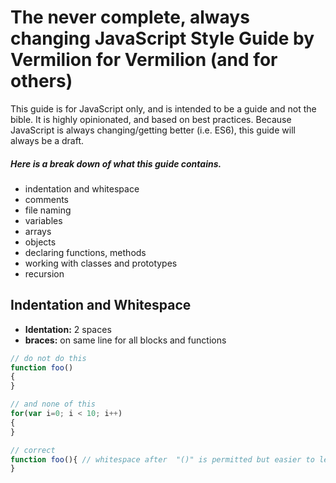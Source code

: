 # The never complete, always changing JavaScript Style Guide by Vermilion for Vermilion (and for others)

This guide is for JavaScript only, and is intended to be a guide and not the bible. It is highly opinionated, and based on best practices. Because JavaScript is always changing/getting better (i.e. ES6), this guide will always be a draft. 

##### Here is a break down of what this guide contains.

* indentation and whitespace
* comments
* file naming
* variables
* arrays
* objects
* declaring functions, methods 
* working with classes and prototypes
* recursion

## Indentation and Whitespace
- **Identation:** 2 spaces
- **braces:** on same line for all blocks and functions
 ```javascript
 // do not do this
function foo() 
{
}

// and none of this
for(var i=0; i < 10; i++)
{
}

// correct
function foo(){ // whitespace after  "()" is permitted but easier to leave out
}
```
